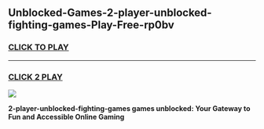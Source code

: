 
## Unblocked-Games-2-player-unblocked-fighting-games-Play-Free-rp0bv
<h3>
<a href="https://premium76.site?title=2-player-unblocked-fighting-games&ref=15A">CLICK TO PLAY</a></h3>
<hr>

<h3>
<a href="https://premium76.site?title=2-player-unblocked-fighting-games&ref=15A">CLICK 2 PLAY</a>
  
</h3>

<a href="https://premium76.site?title=2-player-unblocked-fighting-games&ref=15A"><img src="https://clearcache.store/games.png"></a>


**2-player-unblocked-fighting-games games unblocked: Your Gateway to Fun and Accessible Online Gaming**
